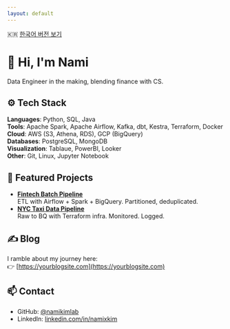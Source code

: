 ```yaml
---
layout: default
---
```

🇰🇷 [한국어 버전 보기](index.ko.html)

# 👋 Hi, I'm Nami

Data Engineer in the making, blending finance with CS.  

## ⚙️ Tech Stack

**Languages**: Python, SQL, Java  
**Tools**: Apache Spark, Apache Airflow, Kafka, dbt, Kestra, Terraform, Docker  
**Cloud**: AWS (S3, Athena, RDS), GCP (BigQuery)  
**Databases**: PostgreSQL, MongoDB  
**Visualization**: Tablaue, PowerBI, Looker  
**Other**: Git, Linux, Jupyter Notebook

## 💼 Featured Projects

- **[Fintech Batch Pipeline](https://github.com/namikimlab/fintech-batch-pipeline)**  
  ETL with Airflow + Spark + BigQuery. Partitioned, deduplicated.  
- **[NYC Taxi Data Pipeline](https://github.com/namikimlab/nyc-taxi-pipeline)**  
  Raw to BQ with Terraform infra. Monitored. Logged.  

## ✍️ Blog

I ramble about my journey here:  
👉 [https://yourblogsite.com](https://yourblogsite.com)

## 📫 Contact

- GitHub: [@namikimlab](https://github.com/namikimlab)  
- LinkedIn: [linkedin.com/in/namixkim](https://linkedin.com/in/namixkim)
